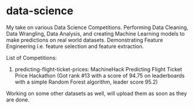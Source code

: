 # data-science 
My take on various Data Science Competitions. Performing Data Cleaning, Data Wrangling, Data Analysis, and creating Machine Learning models to make predictions on real world datasets. Demonstrating Feature Engineering i.e. feature selection and feature extraction. 

List of Competitions:
1) predicting-flight-ticket-prices: MachineHack Predicting Flight Ticket Price Hackathon (Got rank #13 with a score of 94.75 on leaderboards with a simple Random Forest algorithm, leader score 95.2) 




Working on some other datasets as well, will upload them as soon as they are done. 

